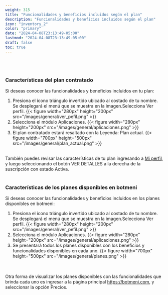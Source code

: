 ```yaml
---
weight: 315
title: "Funcionalidades y beneficios incluidos según el plan"
description: "Funcionalidades y beneficios incluidos según el plan"
icon: "inventory_2"
color: "primary"
date: "2024-04-08T23:13:49-05:00"
lastmod: "2024-04-08T23:13:49-05:00"
draft: false
toc: true
---
```

<br></br>
### Características del plan contratado

Si deseas conocer las funcionalidades y beneficios incluidos en tu plan:
1. Presiona el ícono triángulo invertido ubicado al costado de tu nombre. Se desplegará el menú que se muestra en la imagen.Selecciona Ver perfil.
{{< figure width="280px" height="200px" src="/images/general/ver_pefil.png" >}}
2. Selecciona el módulo Aplicaciones.
{{< figure width="280px" height="200px" src="/images/general/aplicaciones.png" >}}
3. El plan contratado estará resaltado con la Leyenda: Plan actual.
{{< figure width="700px" height="500px" src="/images/general/plan_actual.png" >}}
<br></br>

También puedes revisar las características de tu plan ingresando a [Mi perfil](Visualizar_tu_perfil.md), y luego seleccionando el botón VER DETALLES a la derecha de la suscripción con estado Activa.
<br></br>

### Características de los planes disponibles en botmeni

Si deseas conocer las funcionalidades y beneficios incluidos en los planes disponibles en botmeni:
1. Presiona el ícono triángulo invertido ubicado al costado de tu nombre. Se desplegará el menú que se muestra en la imagen.Selecciona Ver perfil.
{{< figure width="280px" height="200px" src="/images/general/ver_pefil.png" >}}
2. Selecciona el módulo Aplicaciones.
{{< figure width="280px" height="200px" src="/images/general/aplicaciones.png" >}}
3. Se presentará todos los planes disponibles con los beneficios y funcionalidades disponibles en cada uno.
{{< figure width="700px" height="500px" src="/images/general/planes.png" >}}


<br></br>
Otra forma de visualizar los planes disponibles con las funcionalidades que brinda cada uno es ingresar a la página principal <https://botmeni.com>, y seleccionar la opción Precios.
<br></br>